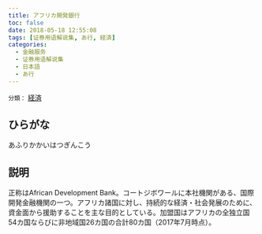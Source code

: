 ```yaml
---
title: アフリカ開発銀行
toc: false
date: 2018-05-18 12:55:08
tags: [证券用语解说集, あ行, 経済]
categories:
  - 金融服务
  - 证券用语解说集
  - 日本語
  - あ行
---
```


`分類：` [経済](/tags/経済/)

## ひらがな

あふりかかいはつぎんこう

## 説明

正称はAfrican Development Bank。コートジボワールに本社機関がある、国際開発金融機関の一つ。アフリカ諸国に対し、持続的な経済・社会発展のために、資金面から援助することを主な目的としている。加盟国はアフリカの全独立国54カ国ならびに非地域国26カ国の合計80カ国（2017年7月時点）。
